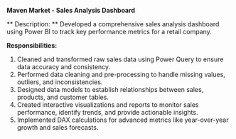 **Maven Market - Sales Analysis Dashboard**

** Description: **
Developed a comprehensive sales analysis dashboard using Power BI to track key performance metrics for a retail company.

**Responsibilities:**
1. Cleaned and transformed raw sales data using Power Query to ensure data accuracy and consistency. 
2. Performed data cleaning and pre-processing to handle missing values, outliers, and inconsistencies. 
3. Designed data models to establish relationships between sales, products, and customer tables.
4. Created interactive visualizations and reports to monitor sales performance, identify trends, and provide actionable insights. 
5. Implemented DAX calculations for advanced metrics like year-over-year growth and sales forecasts.
